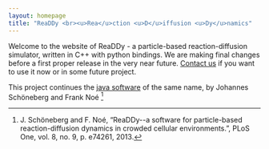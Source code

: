 ```yaml
---
layout: homepage
title: "ReaDDy <br><u>Rea</u>ction <u>D</u>iffusion <u>Dy</u>namics"
---
```


Welcome to the website of ReaDDy - a particle-based reaction-diffusion simulator, written in C++ with python bindings.
We are making final changes before a first proper release in the very near future. 
[Contact us](mailto:readdyadmin@lists.fu-berlin.de) if you want to use it now or in some future project.

This project continues the [java software](https://github.com/readdy/readdy_java) of the same name, by Johannes Schöneberg and Frank Noé [^1]

[^1]: J. Schöneberg and F. Noé, “ReaDDy--a software for particle-based reaction-diffusion dynamics in crowded cellular environments.”, PLoS One, vol. 8, no. 9, p. e74261, 2013.